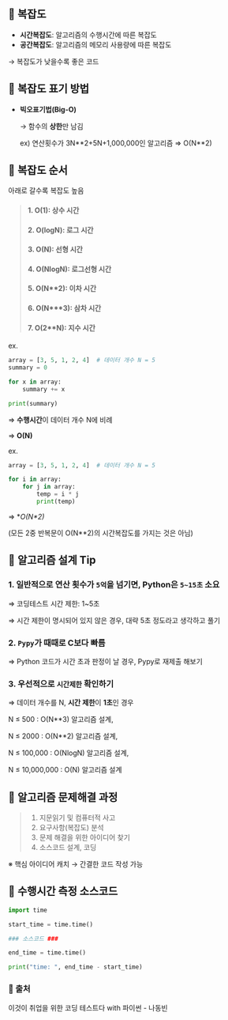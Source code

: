 ## 📍 복잡도

- **시간복잡도**: 알고리즘의 수행시간에 따른 복잡도
- **공간복잡도**: 알고리즘의 메모리 사용량에 따른 복잡도

→ 복잡도가 낮을수록 좋은 코드

## 📍 복잡도 표기 방법

- **빅오표기법(Big-O)**

  → 함수의 **상한**만 남김

  ex) 연산횟수가 3N\**2+5N+1,000,000인 알고리즘 ⇒ O(N**2)


## 📍 복잡도 순서

아래로 갈수록 복잡도 높음

> #### 1. O(1): 상수 시간
> #### 2. O(logN): 로그 시간
> #### 3. O(N): 선형 시간
> #### 4. O(NlogN): 로그선형 시간
> #### 5. O(N**2): 이차 시간
> #### 6. O(N***3): 삼차 시간
> #### 7. O(2**N): 지수 시간

ex.

```python
array = [3, 5, 1, 2, 4]  # 데이터 개수 N = 5
summary = 0

for x in array:
	summary += x

print(summary)
```

⇒ **수행시간**이 데이터 개수 N에 비례

⇒ **O(N)**

ex.

```python
array = [3, 5, 1, 2, 4]  # 데이터 개수 N = 5

for i in array:
	for j in array:
		temp = i * j
		print(temp)
```

⇒ **O(N\**2)**

(모든 2중 반복문이 O(N**2)의 시간복잡도를 가지는 것은 아님)

## 📍 알고리즘 설계 Tip

### 1. 일반적으로 연산 횟수가 `5억`을 넘기면, Python은 `5~15초` 소요

   ⇒ 코딩테스트 시간 제한: 1~5초

   ⇒ 시간 제한이 명시되어 있지 않은 경우, 대략 5초 정도라고 생각하고 풀기

### 2. `Pypy`가 때때로 C보다 빠름

   ⇒ Python 코드가 시간 초과 판정이 날 경우, Pypy로 재제출 해보기

### 3. 우선적으로 `시간제한` 확인하기

   ⇒ 데이터 개수를 N, **시간 제한**이 **1초**인 경우

   N ≤ 500 : O(N**3) 알고리즘 설계,

   N ≤ 2000 : O(N**2) 알고리즘 설계,

   N ≤ 100,000 : O(NlogN) 알고리즘 설계,

   N ≤ 10,000,000 : O(N) 알고리즘 설계


## 📍 알고리즘 문제해결 과정

> 1. 지문읽기 및 컴퓨터적 사고
> 2. 요구사항(복잡도) 분석
> 3. 문제 해결을 위한 아이디어 찾기
> 4. 소스코드 설계, 코딩

※ 핵심 아이디어 캐치 → 간결한 코드 작성 가능

## 📍 수행시간 측정 소스코드

```python
import time

start_time = time.time()

### 소스코드 ###

end_time = time.time()

print("time: ", end_time - start_time)
```


### 📍 출처
이것이 취업을 위한 코딩 테스트다 with 파이썬 - 나동빈
